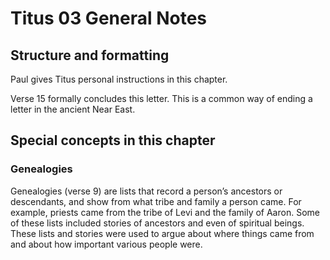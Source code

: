 # Titus 03 General Notes

## Structure and formatting

Paul gives Titus personal instructions in this chapter.

Verse 15 formally concludes this letter. This is a common way of ending a letter in the ancient Near East.

## Special concepts in this chapter

### Genealogies

Genealogies (verse 9) are lists that record a person’s ancestors or descendants, and show from what tribe and family a person came. For example, priests came from the tribe of Levi and the family of Aaron. Some of these lists included stories of ancestors and even of spiritual beings. These lists and stories were used to argue about where things came from and about how important various people were.